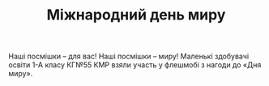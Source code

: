 ﻿---
title: Міжнародний день миру
---

Наші посмішки – для вас! Наші посмішки – миру! Маленькі здобувачі освіти 1-А класу КГ№55 КМР взяли участь у флешмобі з нагоди до «Дня миру».

<slideshow />
